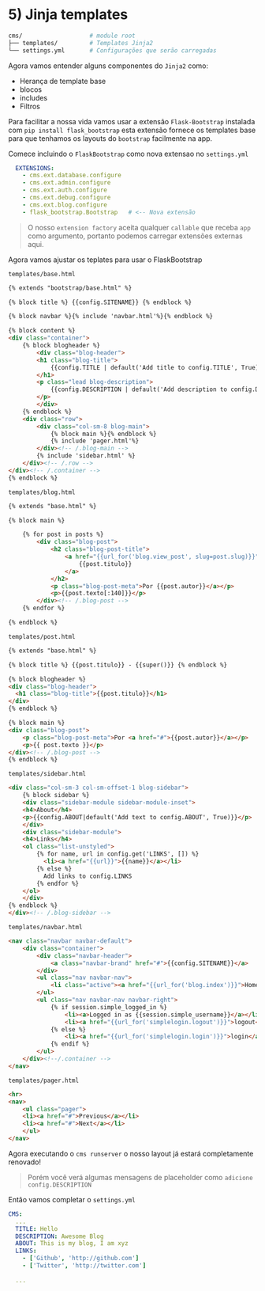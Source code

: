# 5) Jinja templates

```bash
cms/                   # module root
├── templates/         # Templates Jinja2
└── settings.yml       # Configurações que serão carregadas
```

Agora vamos entender alguns componentes do `Jinja2` como:

- Herança de template base
- blocos
- includes
- Filtros


Para facilitar a nossa vida vamos usar a extensão `Flask-Bootstrap` instalada com `pip install flask_bootstrap` esta extensão fornece os templates base para que tenhamos os layouts do `bootstrap` facilmente na app.

Comece incluindo o `FlaskBootstrap` como nova extensao no `settings.yml`


```yaml
  EXTENSIONS:
    - cms.ext.database.configure
    - cms.ext.admin.configure
    - cms.ext.auth.configure
    - cms.ext.debug.configure
    - cms.ext.blog.configure
    - flask_bootstrap.Bootstrap   # <-- Nova extensão
```

> O nosso `extension factory` aceita qualquer `callable` que receba `app` como argumento, portanto podemos carregar extensões externas aqui.


Agora vamos ajustar os teplates para usar o FlaskBootstrap

`templates/base.html`

```html
{% extends "bootstrap/base.html" %}

{% block title %} {{config.SITENAME}} {% endblock %}

{% block navbar %}{% include 'navbar.html'%}{% endblock %}

{% block content %}
<div class="container">
    {% block blogheader %}
        <div class="blog-header">
        <h1 class="blog-title">
            {{config.TITLE | default('Add title to config.TITLE', True)}}
        </h1>
        <p class="lead blog-description">
            {{config.DESCRIPTION | default('Add description to config.DESCRIPTION', True)}}
        </p>
        </div>
    {% endblock %}
    <div class="row">
        <div class="col-sm-8 blog-main">
            {% block main %}{% endblock %}
            {% include 'pager.html'%}
        </div><!-- /.blog-main -->
        {% include 'sidebar.html' %}
    </div><!-- /.row -->
</div><!-- /.container -->
{% endblock %}

```

`templates/blog.html`

```html
{% extends "base.html" %}

{% block main %}

    {% for post in posts %}
        <div class="blog-post">
            <h2 class="blog-post-title">
                <a href="{{url_for('blog.view_post', slug=post.slug)}}">
                    {{post.titulo}}
                </a>
            </h2>
            <p class="blog-post-meta">Por {{post.autor}}</a></p>
            <p>{{post.texto[:140]}}</p>
        </div><!-- /.blog-post -->
    {% endfor %}

{% endblock %}
```



`templates/post.html`

```html
{% extends "base.html" %}

{% block title %} {{post.titulo}} - {{super()}} {% endblock %}

{% block blogheader %}
<div class="blog-header">
  <h1 class="blog-title">{{post.titulo}}</h1>
</div>
{% endblock %}

{% block main %}
<div class="blog-post">
    <p class="blog-post-meta">Por <a href="#">{{post.autor}}</a></p>
    <p>{{ post.texto }}</p>
</div><!-- /.blog-post -->
{% endblock %}
```


`templates/sidebar.html`

```html
<div class="col-sm-3 col-sm-offset-1 blog-sidebar">
    {% block sidebar %}
    <div class="sidebar-module sidebar-module-inset">
    <h4>About</h4>
    <p>{{config.ABOUT|default('Add text to config.ABOUT', True)}}</p>
    </div>
    <div class="sidebar-module">
    <h4>Links</h4>
    <ol class="list-unstyled">
        {% for name, url in config.get('LINKS', []) %}
          <li><a href="{{url}}">{{name}}</a></li>
        {% else %}
          Add links to config.LINKS 
        {% endfor %}
    </ol>
    </div>
{% endblock %}
</div><!-- /.blog-sidebar -->
```


`templates/navbar.html`

```html
<nav class="navbar navbar-default">
    <div class="container">
        <div class="navbar-header">
            <a class="navbar-brand" href="#">{{config.SITENAME}}</a>
        </div>
        <ul class="nav navbar-nav">
            <li class="active"><a href="{{url_for('blog.index')}}">Home</a></li>
        </ul>
        <ul class="nav navbar-nav navbar-right">
            {% if session.simple_logged_in %}
                <li><a>Logged in as {{session.simple_username}}</a></li>
                <li><a href="{{url_for('simplelogin.logout')}}">logout</a></li>
            {% else %}
                <li><a href="{{url_for('simplelogin.login')}}">login</a></li>  
            {% endif %}
        </ul>
    </div><!--/.container -->
</nav>
```


`templates/pager.html`

```html
<hr>
<nav>
    <ul class="pager">
    <li><a href="#">Previous</a></li>
    <li><a href="#">Next</a></li>
    </ul>
</nav>
```

Agora executando o `cms runserver` o nosso layout já estará completamente renovado!


> Porém você verá algumas mensagens de placeholder como `adicione config.DESCRIPTION`

Então vamos completar o `settings.yml`

```yaml
CMS:
  ...
  TITLE: Hello
  DESCRIPTION: Awesome Blog
  ABOUT: This is my blog, I am xyz
  LINKS:
    - ['Github', 'http://github.com']
    - ['Twitter', 'http://twitter.com']
  
  ...

```
